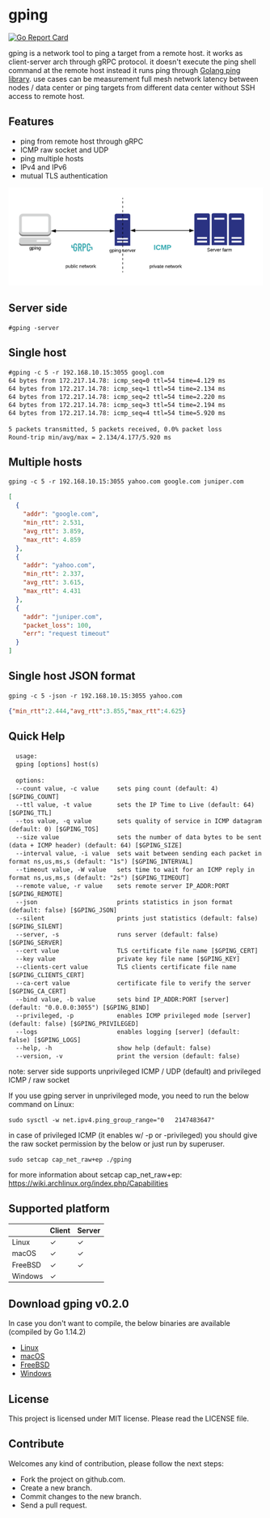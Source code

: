 # gping
[![Go Report Card](https://goreportcard.com/badge/github.com/mehrdadrad/gping)](https://goreportcard.com/report/github.com/mehrdadrad/gping)

gping is a network tool to ping a target from a remote host. it works as client-server arch through gRPC protocol. it doesn't execute the ping shell command at the remote host instead it runs ping through [Golang ping library](https://github.com/mehrdadrad/ping). use cases can be measurement full mesh network latency between nodes / data center or ping targets from different data center without SSH access to remote host.

## Features

- ping from remote host through gRPC
- ICMP raw socket and UDP
- ping multiple hosts 
- IPv4 and IPv6
- mutual TLS authentication

![gping](/gping.png?raw=true "gping")

## Server side
```
#gping -server
```

## Single host
```
#gping -c 5 -r 192.168.10.15:3055 googl.com
64 bytes from 172.217.14.78: icmp_seq=0 ttl=54 time=4.129 ms
64 bytes from 172.217.14.78: icmp_seq=1 ttl=54 time=2.134 ms
64 bytes from 172.217.14.78: icmp_seq=2 ttl=54 time=2.220 ms
64 bytes from 172.217.14.78: icmp_seq=3 ttl=54 time=2.194 ms
64 bytes from 172.217.14.78: icmp_seq=4 ttl=54 time=5.920 ms

5 packets transmitted, 5 packets received, 0.0% packet loss
Round-trip min/avg/max = 2.134/4.177/5.920 ms
```
## Multiple hosts
```
gping -c 5 -r 192.168.10.15:3055 yahoo.com google.com juniper.com
```
```json
[
  {
    "addr": "google.com",
    "min_rtt": 2.531,
    "avg_rtt": 3.859,
    "max_rtt": 4.859
  },
  {
    "addr": "yahoo.com",
    "min_rtt": 2.337,
    "avg_rtt": 3.615,
    "max_rtt": 4.431
  },
  {
    "addr": "juniper.com",
    "packet_loss": 100,
    "err": "request timeout"
  }
]
```

## Single host JSON format
```
gping -c 5 -json -r 192.168.10.15:3055 yahoo.com
```
```json
{"min_rtt":2.444,"avg_rtt":3.855,"max_rtt":4.625}
```



## Quick Help
```
  usage:
  gping [options] host(s)  
  
  options:
  --count value, -c value     sets ping count (default: 4) [$GPING_COUNT]
  --ttl value, -t value       sets the IP Time to Live (default: 64) [$GPING_TTL]
  --tos value, -q value       sets quality of service in ICMP datagram (default: 0) [$GPING_TOS]
  --size value                sets the number of data bytes to be sent (data + ICMP header) (default: 64) [$GPING_SIZE]
  --interval value, -i value  sets wait between sending each packet in format ns,us,ms,s (default: "1s") [$GPING_INTERVAL]
  --timeout value, -W value   sets time to wait for an ICMP reply in format ns,us,ms,s (default: "2s") [$GPING_TIMEOUT]
  --remote value, -r value    sets remote server IP_ADDR:PORT [$GPING_REMOTE]
  --json                      prints statistics in json format (default: false) [$GPING_JSON]
  --silent                    prints just statistics (default: false) [$GPING_SILENT]
  --server, -s                runs server (default: false) [$GPING_SERVER]
  --cert value                TLS certificate file name [$GPING_CERT]
  --key value                 private key file name [$GPING_KEY]
  --clients-cert value        TLS clients certificate file name [$GPING_CLIENTS_CERT]
  --ca-cert value             certificate file to verify the server [$GPING_CA_CERT]
  --bind value, -b value      sets bind IP_ADDR:PORT [server] (default: "0.0.0.0:3055") [$GPING_BIND]
  --privileged, -p            enables ICMP privileged mode [server] (default: false) [$GPING_PRIVILEGED]
  --logs                      enables logging [server] (default: false) [$GPING_LOGS]
  --help, -h                  show help (default: false)
  --version, -v               print the version (default: false) 
```

note: server side supports unprivileged ICMP / UDP (default) and privileged ICMP / raw socket

If you use gping server in unprivileged mode, you need to run the below command on Linux:
```
sudo sysctl -w net.ipv4.ping_group_range="0   2147483647"
```
in case of privileged ICMP (it enables w/ -p or -privileged) you should give the raw socket permission by the below or just run by superuser.
```
sudo setcap cap_net_raw+ep ./gping
```
for more information about setcap cap_net_raw+ep: https://wiki.archlinux.org/index.php/Capabilities

## Supported platform

|                    | Client | Server |
|--------------------| -------|--------|
|Linux               | &check;| &check;| 
|macOS               | &check;| &check;| 
|FreeBSD             | &check;| &check;| 
|Windows             | &check;|        | 

## Download gping v0.2.0 
In case you don't want to compile, the below binaries are available (compiled by Go 1.14.2)
- [Linux](https://github.com/mehrdadrad/gping/releases/download/v0.2.0/gping-linux)
- [macOS](https://github.com/mehrdadrad/gping/releases/download/v0.2.0/gping-macos)
- [FreeBSD](https://github.com/mehrdadrad/gping/releases/download/v0.2.0/gping-freebsd)
- [Windows](https://github.com/mehrdadrad/gping/releases/download/v0.2.0/gping.exe)

## License
This project is licensed under MIT license. Please read the LICENSE file.


## Contribute
Welcomes any kind of contribution, please follow the next steps:

- Fork the project on github.com.
- Create a new branch.
- Commit changes to the new branch.
- Send a pull request.
